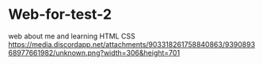 # Web-for-test-2
web about me and learning HTML CSS
https://media.discordapp.net/attachments/903318261758840863/939089368977661982/unknown.png?width=306&height=701
